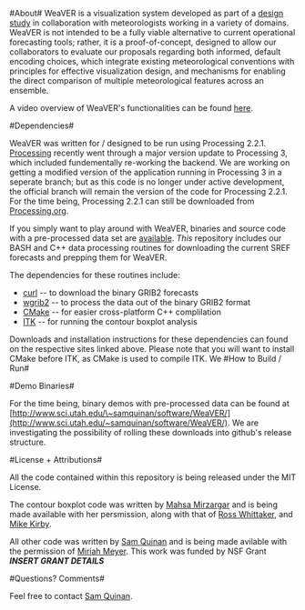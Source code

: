 #About#
WeaVER is a visualization system developed as part of a [design study](http://vdl.sci.utah.edu/publications/2015_infovis_weaver/) in collaboration with meteorologists working in a variety of domains. WeaVER is not intended to be a fully viable alternative to current operational forecasting tools; rather, it is a proof-of-concept, designed to allow our collaborators to evaluate our proposals regarding both informed, default encoding choices, which integrate existing meteorological conventions with principles for effective visualization design, and mechanisms for enabling the direct comparison of multiple meteorological features across an ensemble.

A video overview of WeaVER's functionalities can be found [here](https://www.youtube.com/watch?v=Egl_z6oF1oI).

#Dependencies#

WeaVER was written for / designed to be run using Processing 2.2.1. [Processing](https://processing.org) recently went through a major version update to Processing 3, which included fundementally re-working the backend. We are working on getting a modified version of the application running in Processing 3 in a seperate branch; but as this code is no longer under active development, the official branch will remain the version of the code for Processing 2.2.1. For the time being, Processing 2.2.1 can still be downloaded from [Processing.org](https://processing.org).

If you simply want to play around with WeaVER, binaries and source code with a pre-processed data set are [available](#binaries). *This* repository includes our BASH and C++ data processing routines for downloading the current SREF forecasts and prepping them for WeaVER. 

The dependencies for these routines include:

- [curl](http://curl.haxx.se) -- to download the binary GRIB2 forecasts
- [wgrib2](http://www.cpc.ncep.noaa.gov/products/wesley/wgrib2/) -- to process the data out of the binary GRIB2 format
- [CMake](https://cmake.org) -- for easier cross-platform C++ complilation
- [ITK](http://www.itk.org) -- for running the contour boxplot analysis

Downloads and installation instructions for these dependencies can found on the respective sites linked above. Please note that you will want to install CMake before ITK, as CMake is used to compile ITK.
We 
#How to Build / Run#




#<a id="binaries"></a>Demo Binaries#

For the time being, binary demos with pre-processed data can be found at [http://www.sci.utah.edu/\~samquinan/software/WeaVER/](http://www.sci.utah.edu/~samquinan/software/WeaVER/). We are investigating the possibility of rolling these downloads into github's release structure.

#License + Attributions#

All the code contained within this repository is being released under the MIT License. 

The contour boxplot code was written by [Mahsa Mirzargar]() and is being made available with her persmission, along with that of [Ross Whittaker](), and [Mike Kirby](). 

All other code was written by [Sam Quinan]() and is being made avilable with the permission of [Miriah Meyer](). This work was funded by NSF Grant ***INSERT GRANT DETAILS***

#Questions? Comments#

Feel free to contact [Sam Quinan]().
